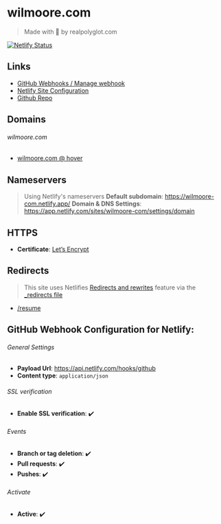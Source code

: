# wilmoore.com
> Made with 💜 by realpolyglot.com

[![Netlify Status](https://api.netlify.com/api/v1/badges/de08165e-f806-4185-a218-15b34f91d68d/deploy-status)](https://app.netlify.com/sites/wilmoore-com/deploys)

## Links
- [GitHub Webhooks / Manage webhook](https://github.com/wilmoore/wilmoore.com/settings/hooks/271907766)
- [Netlify Site Configuration](https://app.netlify.com/sites/wilmoore-com/overview)
- [Github Repo](https://github.com/wilmoore/wilmoore.com)

## Domains
###### wilmoore.com
- [wilmoore.com @ hover](https://www.hover.com/control_panel/domain/wilmoore.com)

## Nameservers
> Using Netlify's nameservers
**Default subdomain**: https://wilmoore-com.netlify.app/
**Domain & DNS Settings**: https://app.netlify.com/sites/wilmoore-com/settings/domain

## HTTPS
- **Certificate**: [Let’s Encrypt](https://letsencrypt.org/documents/isrg-cp-v2.5/)

## Redirects
> This site uses Netlifies [Redirects and rewrites](https://docs.netlify.com/routing/redirects/) feature via the [_redirects file](https://github.com/wilmoore/wilmoore.com/blob/master/src/_redirects)
- [/resume](https://git.io/fhhRI)

## GitHub Webhook Configuration for Netlify:

###### General Settings
- **Payload Url**: https://api.netlify.com/hooks/github
- **Content type**: `application/json`

###### SSL verification
- **Enable SSL verification**: ✔️

###### Events
- **Branch or tag deletion**: ✔️
- **Pull requests**: ✔️
- **Pushes**: ✔️

###### Activate
- **Active**: ✔️
